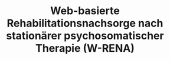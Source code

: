 --- 
abstract: '' 
authors: 
 - admin
 -  W Hannig
 -  T Tarnowski
 -  B Sieland
 -  B Götzky
 -  M Berking
doi: '' 
featured: false 
publication: '*Die Rehabilitation*, 99' 
publication_short: '' 
publishDate: '2013-01-01' 
title: 'Web-basierte Rehabilitationsnachsorge nach stationärer psychosomatischer Therapie (W-RENA)' 
url_code: '' 
url_dataset: '' 
url_pdf: '' 
url_poster: '' 
url_project: '' 
url_slides: '' 
url_source: '' 
url_video: '' 
---